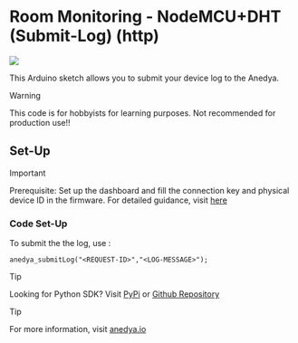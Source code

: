 # Room Monitoring - NodeMCU+DHT (Submit-Log) (http)
[<img src="https://img.shields.io/badge/anedya-documentation-blue?link=https%3A%2F%2Fdocs.anedya.io">](https://docs.anedya.io)


This Arduino sketch allows you to submit your device log to the Anedya.

> [!WARNING]
> This code is for hobbyists for learning purposes. Not recommended for production use!!

## Set-Up

> [!IMPORTANT]
> Prerequisite: Set up the dashboard and fill the connection key and physical device ID in the firmware. For detailed guidance, visit [here](https://github.com/anedyaio/anedya-example-nodemcu/blob/main/README.md) 

### Code Set-Up 

To submit the the log, use : 

```
anedya_submitLog("<REQUEST-ID>","<LOG-MESSAGE>");
```

> [!TIP]
> Looking for Python SDK? Visit [PyPi](https://pypi.org/project/anedya-dev-sdk/) or [Github Repository](https://github.com/anedyaio/anedya-dev-sdk-pyhton)

>[!TIP]
> For more information, visit [anedya.io](https://anedya.io/)
 
